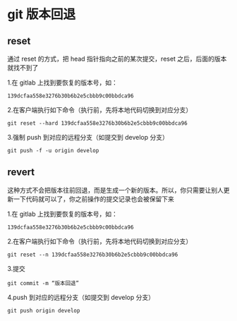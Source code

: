 # git 版本回退

## reset

通过 reset 的方式，把 head 指针指向之前的某次提交，reset 之后，后面的版本就找不到了

1.在 gitlab 上找到要恢复的版本号，如：

```shell
139dcfaa558e3276b30b6b2e5cbbb9c00bbdca96
```

2.在客户端执行如下命令（执行前，先将本地代码切换到对应分支）

```shell
git reset --hard 139dcfaa558e3276b30b6b2e5cbbb9c00bbdca96
```

3.强制 push 到对应的远程分支（如提交到 develop 分支）

```shell
git push -f -u origin develop
```

## revert

这种方式不会把版本往前回退，而是生成一个新的版本。所以，你只需要让别人更新一下代码就可以了，你之前操作的提交记录也会被保留下来

1.在 gitlab 上找到要恢复的版本号，如：

```shell
139dcfaa558e3276b30b6b2e5cbbb9c00bbdca96
```

2.在客户端执行如下命令（执行前，先将本地代码切换到对应分支）

```shell
git reset --n 139dcfaa558e3276b30b6b2e5cbbb9c00bbdca96
```

3.提交

```shell
git commit -m “版本回退”
```

4.push 到对应的远程分支（如提交到 develop 分支）

```shell
git push origin develop
```
